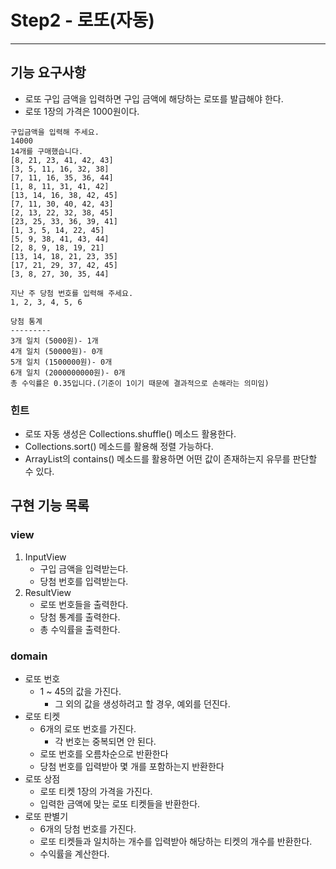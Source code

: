 # Step2 - 로또(자동)

---

## 기능 요구사항

- 로또 구입 금액을 입력하면 구입 금액에 해당하는 로또를 발급해야 한다.
- 로또 1장의 가격은 1000원이다.

```
구입금액을 입력해 주세요.
14000
14개를 구매했습니다.
[8, 21, 23, 41, 42, 43]
[3, 5, 11, 16, 32, 38]
[7, 11, 16, 35, 36, 44]
[1, 8, 11, 31, 41, 42]
[13, 14, 16, 38, 42, 45]
[7, 11, 30, 40, 42, 43]
[2, 13, 22, 32, 38, 45]
[23, 25, 33, 36, 39, 41]
[1, 3, 5, 14, 22, 45]
[5, 9, 38, 41, 43, 44]
[2, 8, 9, 18, 19, 21]
[13, 14, 18, 21, 23, 35]
[17, 21, 29, 37, 42, 45]
[3, 8, 27, 30, 35, 44]

지난 주 당첨 번호를 입력해 주세요.
1, 2, 3, 4, 5, 6

당첨 통계
---------
3개 일치 (5000원)- 1개
4개 일치 (50000원)- 0개
5개 일치 (1500000원)- 0개
6개 일치 (2000000000원)- 0개
총 수익률은 0.35입니다.(기준이 1이기 때문에 결과적으로 손해라는 의미임)
```

### 힌트

- 로또 자동 생성은 Collections.shuffle() 메소드 활용한다.
- Collections.sort() 메소드를 활용해 정렬 가능하다.
- ArrayList의 contains() 메소드를 활용하면 어떤 값이 존재하는지 유무를 판단할 수 있다.

## 구현 기능 목록

### view

1. InputView
    - 구입 금액을 입력받는다.
    - 당첨 번호를 입력받는다.
2. ResultView
    - 로또 번호들을 출력한다.
    - 당첨 통계를 출력한다.
    - 총 수익률을 출력한다.

### domain

- 로또 번호
    - 1 ~ 45의 값을 가진다.
        - 그 외의 값을 생성하려고 할 경우, 예외를 던진다.
- 로또 티켓
    - 6개의 로또 번호를 가진다.
        - 각 번호는 중복되면 안 된다.
    - 로또 번호를 오름차순으로 반환한다
    - 당첨 번호를 입력받아 몇 개를 포함하는지 반환한다
- 로또 상점
    - 로또 티켓 1장의 가격을 가진다.
    - 입력한 금액에 맞는 로또 티켓들을 반환한다.
- 로또 판별기
    - 6개의 당첨 번호를 가진다.
    - 로또 티켓들과 일치하는 개수를 입력받아 해당하는 티켓의 개수를 반환한다.
    - 수익률을 계산한다.